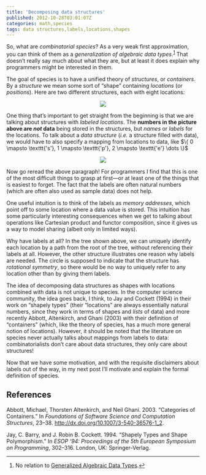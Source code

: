 ```yaml
---
title: 'Decomposing data structures'
published: 2012-10-28T03:01:07Z
categories: math,species
tags: data structures,labels,locations,shapes
---
```


<p>So, what are <em>combinatorial species</em>? As a very weak first approximation, you can think of them as a <em>generalization of algebraic data types</em>.<sup><a href="#fn1" class="footnoteRef" id="fnref1">1</a></sup> That doesn’t really say much about what they are, but at least it does explain why programmers might be interested in them.</p>
<p>The goal of species is to have a unified theory of <em>structures</em>, or <em>containers</em>. By a <em>structure</em> we mean some sort of “shape” containing <em>locations</em> (or <em>positions</em>). Here are two different structures, each with eight locations:</p>

<div style="text-align:center;">
<div class="figure">
<img src="http://byorgey.files.wordpress.com/2012/10/82e8948fc7048c08ac1eaaa1d3dadb5b.png" /><p class="caption"></p>
</div>
</div>
<p>One thing that’s important to get straight from the beginning is that we are talking about structures with <em>labeled locations</em>. The <strong>numbers in the picture above are <em>not</em> data</strong> being stored in the structures, but <em>names</em> or <em>labels</em> for the locations. To talk about a <em>data structure</em> (<em>i.e.</em> a structure filled with data), we would have to also specify a mapping from locations to data, like $\{ 0 \mapsto \texttt{'s'}, 1 \mapsto \texttt{'p'}, 2 \mapsto \texttt{'e'} \dots \}$</p>
<div style="text-align:center;">
<div class="figure">
<img src="http://byorgey.files.wordpress.com/2012/10/24ee86a859a0b6a3a54bcf3f6a1188df.png" /><p class="caption"></p>
</div>
</div>
<p>Now go reread the above paragraph! For programmers I find that this is one of the most difficult things to grasp at first—or at least one of the things that is easiest to forget. The fact that the labels are often natural numbers (which are often also used as sample data) does not help.</p>
<p>One useful intuition is to think of the labels as <em>memory addresses</em>, which point off to some location where a data value is stored. This intuition has some particularly interesting consequences when we get to talking about operations like Cartesian product and functor composition, since it gives us a way to model sharing (albeit only in limited ways).</p>
<p>Why have labels at all? In the tree shown above, we can uniquely identify each location by a path from the root of the tree, without referencing their labels at all. However, the other structure illustrates one reason why labels are needed. The circle is supposed to indicate that the structure has <em>rotational symmetry</em>, so there would be no way to uniquely refer to any location other than by giving them labels.</p>
<p>The idea of decomposing data structures as shapes with locations combined with data is not unique to species. In the computer science community, the idea goes back, I think, to Jay and Cockett (1994) in their work on “shapely types” (their “locations” are always essentially natural numbers, since they work in terms of shapes and <em>lists</em> of data) and more recently Abbott, Altenkirch, and Ghani (2003) with their definition of “containers” (which, like the theory of species, has a much more general notion of locations). However, it should be noted that the literature on species never actually talks about mappings from labels to data: combinatorialists don’t care about data structures, they only care about structures!</p>
<p>Now that we have some motivation, and with the requisite disclaimers about labels out of the way, in my next post I’ll motivate and explain the formal definition of species.</p>
<h2 id="references">References</h2>
<p>Abbott, Michael, Thorsten Altenkirch, and Neil Ghani. 2003. “Categories of Containers.” In <em>Foundations of Software Science and Computation Structures</em>, 23–38. <a href="http://dx.doi.org/10.1007/3-540-36576-1_2" title="http://dx.doi.org/10.1007/3-540-36576-1_2">http://dx.doi.org/10.1007/3-540-36576-1_2</a>.</p>
<p>Jay, C. Barry, and J. Robin B. Cockett. 1994. “Shapely Types and Shape Polymorphism.” In <em>ESOP ’94: Proceedings of the 5th European Symposium on Programming</em>, 302–316. London, UK: Springer-Verlag.</p>
<div class="footnotes">
<hr />
<ol>
<li id="fn1"><p>No relation to <a href="http://www.haskell.org/haskellwiki/GADT">Generalized Algebraic Data Types</a>.<a href="#fnref1">↩</a></p></li>
</ol>
</div>

